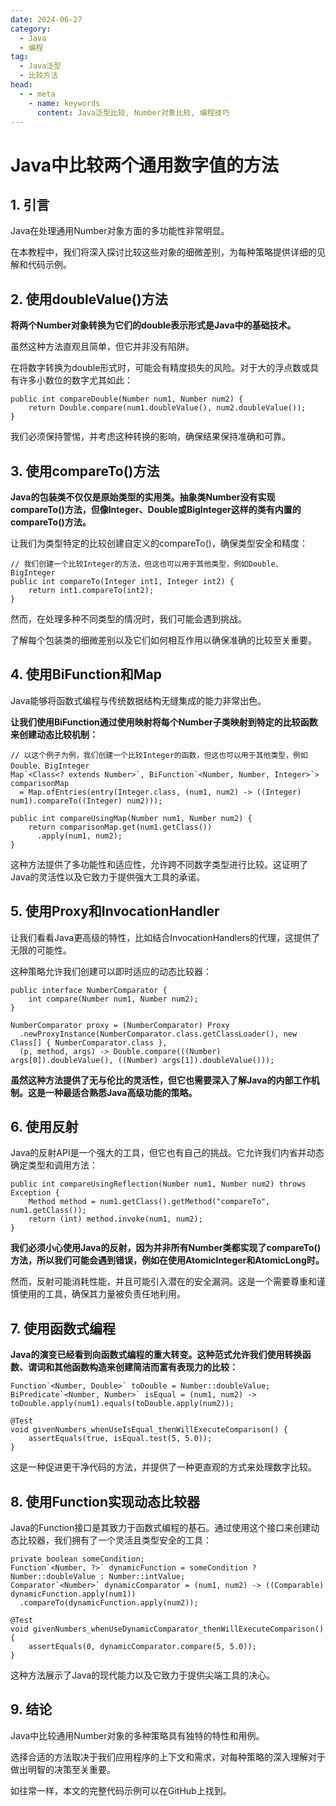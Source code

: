 ```yaml
---
date: 2024-06-27
category:
  - Java
  - 编程
tag:
  - Java泛型
  - 比较方法
head:
  - - meta
    - name: keywords
      content: Java泛型比较, Number对象比较, 编程技巧
---
```

# Java中比较两个通用数字值的方法

## 1. 引言

Java在处理通用Number对象方面的多功能性非常明显。

在本教程中，我们将深入探讨比较这些对象的细微差别，为每种策略提供详细的见解和代码示例。

## 2. 使用doubleValue()方法

**将两个Number对象转换为它们的double表示形式是Java中的基础技术。**

虽然这种方法直观且简单，但它并非没有陷阱。

在将数字转换为double形式时，可能会有精度损失的风险。对于大的浮点数或具有许多小数位的数字尤其如此：

```
public int compareDouble(Number num1, Number num2) {
    return Double.compare(num1.doubleValue(), num2.doubleValue());
}
```

我们必须保持警惕，并考虑这种转换的影响，确保结果保持准确和可靠。

## 3. 使用compareTo()方法

**Java的包装类不仅仅是原始类型的实用类。抽象类Number没有实现compareTo()方法，但像Integer、Double或BigInteger这样的类有内置的compareTo()方法。**

让我们为类型特定的比较创建自定义的compareTo()，确保类型安全和精度：

```
// 我们创建一个比较Integer的方法，但这也可以用于其他类型，例如Double、BigInteger
public int compareTo(Integer int1, Integer int2) {
    return int1.compareTo(int2);
}
```

然而，在处理多种不同类型的情况时，我们可能会遇到挑战。

了解每个包装类的细微差别以及它们如何相互作用以确保准确的比较至关重要。

## 4. 使用BiFunction和Map

Java能够将函数式编程与传统数据结构无缝集成的能力非常出色。

**让我们使用BiFunction通过使用映射将每个Number子类映射到特定的比较函数来创建动态比较机制：**

```
// 以这个例子为例，我们创建一个比较Integer的函数，但这也可以用于其他类型，例如Double、BigInteger
Map`<Class<? extends Number>`, BiFunction`<Number, Number, Integer>`> comparisonMap
  = Map.ofEntries(entry(Integer.class, (num1, num2) -> ((Integer) num1).compareTo((Integer) num2)));

public int compareUsingMap(Number num1, Number num2) {
    return comparisonMap.get(num1.getClass())
      .apply(num1, num2);
}
```

这种方法提供了多功能性和适应性，允许跨不同数字类型进行比较。这证明了Java的灵活性以及它致力于提供强大工具的承诺。

## 5. 使用Proxy和InvocationHandler

让我们看看Java更高级的特性，比如结合InvocationHandlers的代理，这提供了无限的可能性。

这种策略允许我们创建可以即时适应的动态比较器：

```
public interface NumberComparator {
    int compare(Number num1, Number num2);
}

NumberComparator proxy = (NumberComparator) Proxy
  .newProxyInstance(NumberComparator.class.getClassLoader(), new Class[] { NumberComparator.class },
  (p, method, args) -> Double.compare(((Number) args[0]).doubleValue(), ((Number) args[1]).doubleValue()));
```

**虽然这种方法提供了无与伦比的灵活性，但它也需要深入了解Java的内部工作机制。这是一种最适合熟悉Java高级功能的策略。**

## 6. 使用反射

Java的反射API是一个强大的工具，但它也有自己的挑战。它允许我们内省并动态确定类型和调用方法：

```
public int compareUsingReflection(Number num1, Number num2) throws Exception {
    Method method = num1.getClass().getMethod("compareTo", num1.getClass());
    return (int) method.invoke(num1, num2);
}
```

**我们必须小心使用Java的反射，因为并非所有Number类都实现了compareTo()方法，所以我们可能会遇到错误，例如在使用AtomicInteger和AtomicLong时。**

然而，反射可能消耗性能，并且可能引入潜在的安全漏洞。这是一个需要尊重和谨慎使用的工具，确保其力量被负责任地利用。

## 7. 使用函数式编程

**Java的演变已经看到向函数式编程的重大转变。这种范式允许我们使用转换函数、谓词和其他函数构造来创建简洁而富有表现力的比较：**

```
Function`<Number, Double>` toDouble = Number::doubleValue;
BiPredicate`<Number, Number>` isEqual = (num1, num2) -> toDouble.apply(num1).equals(toDouble.apply(num2));

@Test
void givenNumbers_whenUseIsEqual_thenWillExecuteComparison() {
    assertEquals(true, isEqual.test(5, 5.0));
}
```

这是一种促进更干净代码的方法，并提供了一种更直观的方式来处理数字比较。

## 8. 使用Function实现动态比较器

Java的Function接口是其致力于函数式编程的基石。通过使用这个接口来创建动态比较器，我们拥有了一个灵活且类型安全的工具：

```
private boolean someCondition;
Function`<Number, ?>` dynamicFunction = someCondition ? Number::doubleValue : Number::intValue;
Comparator`<Number>` dynamicComparator = (num1, num2) -> ((Comparable) dynamicFunction.apply(num1))
  .compareTo(dynamicFunction.apply(num2));

@Test
void givenNumbers_whenUseDynamicComparator_thenWillExecuteComparison() {
    assertEquals(0, dynamicComparator.compare(5, 5.0));
}
```

这种方法展示了Java的现代能力以及它致力于提供尖端工具的决心。

## 9. 结论

Java中比较通用Number对象的多种策略具有独特的特性和用例。

选择合适的方法取决于我们应用程序的上下文和需求，对每种策略的深入理解对于做出明智的决策至关重要。

如往常一样，本文的完整代码示例可以在GitHub上找到。